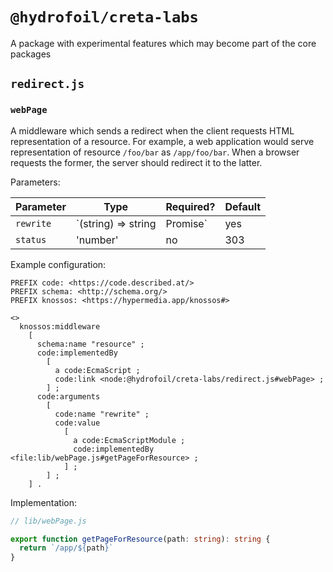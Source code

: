 # `@hydrofoil/creta-labs`

A package with experimental features which may become part of the core packages

## `redirect.js`

### `webPage`

A middleware which sends a redirect when the client requests HTML representation of a resource. For example, a web
application would serve representation of resource `/foo/bar` as `/app/foo/bar`. When a browser requests the former,
the server should redirect it to the latter.

Parameters:

| Parameter | Type | Required? | Default |
| -- |-- |-- | -- |
| `rewrite` | `(string) => string | Promise<string>` | yes | |
| `status` | 'number' | no | 303 |

Example configuration:

```turtle
PREFIX code: <https://code.described.at/>
PREFIX schema: <http://schema.org/>
PREFIX knossos: <https://hypermedia.app/knossos#>

<>
  knossos:middleware
    [
      schema:name "resource" ;
      code:implementedBy
        [
          a code:EcmaScript ;
          code:link <node:@hydrofoil/creta-labs/redirect.js#webPage> ;
        ] ;
      code:arguments
        [
          code:name "rewrite" ;
          code:value 
            [ 
              a code:EcmaScriptModule ; 
              code:implementedBy <file:lib/webPage.js#getPageForResource> ;
            ] ;
        ] ;
    ] .
```

Implementation:

```ts
// lib/webPage.js

export function getPageForResource(path: string): string {
  return `/app/${path}`
}
```
